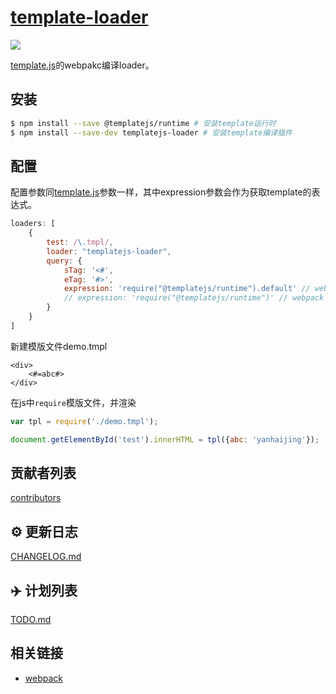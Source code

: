 # [template-loader](https://github.com/yanhaijing/template.js/blob/master/template-loader)
[![](https://img.shields.io/badge/Powered%20by-jslib%20base-brightgreen.svg)](https://github.com/yanhaijing/jslib-base)

[template.js](https://github.com/yanhaijing/template.js)的webpakc编译loader。

## 安装

```bash
$ npm install --save @templatejs/runtime # 安装template运行时
$ npm install --save-dev templatejs-loader # 安装template编译插件
```

## 配置
配置参数同[template.js](https://github.com/yanhaijing/template.js/blob/master/doc/api.md#templateconfig)参数一样，其中expression参数会作为获取template的表达式。

```js
loaders: [
    {
        test: /\.tmpl/,
        loader: "templatejs-loader",
        query: {
            sTag: '<#',
            eTag: '#>',
            expression: 'require("@templatejs/runtime").default' // webpack 2-4
            // expression: 'require("@templatejs/runtime")' // webpack 1
        }
    }
]
```
新建模版文件demo.tmpl

```
<div>
    <#=abc#>
</div>
```
在js中`require`模版文件，并渲染

```js
var tpl = require('./demo.tmpl');

document.getElementById('test').innerHTML = tpl({abc: 'yanhaijing'});
```

## 贡献者列表

[contributors](https://github.com/yanhaijing/template.js/graphs/contributors)

## :gear: 更新日志
[CHANGELOG.md](https://github.com/yanhaijing/template.js/blob/master/CHANGELOG.md)

## :airplane: 计划列表
[TODO.md](https://github.com/yanhaijing/template.js/blob/master/TODO.md)

## 相关链接

- [webpack](http://webpack.github.io/)